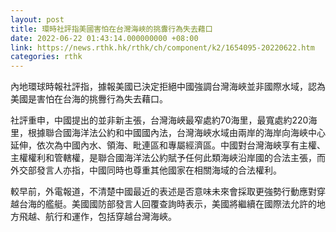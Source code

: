 ```yaml
---
layout: post
title: 環時社評指美國害怕在台灣海峽的挑釁行為失去藉口
date: 2022-06-22 01:43:14.000000000 +08:00
link: https://news.rthk.hk/rthk/ch/component/k2/1654095-20220622.htm
categories: rthk
---
```


內地環球時報社評指，據報美國已決定拒絕中國強調台灣海峽並非國際水域，認為美國是害怕在台海的挑釁行為失去藉口。

社評重申，中國提出的並非新主張，台灣海峽最窄處約70海里，最寬處約220海里，根據聯合國海洋法公約和中國國內法，台灣海峽水域由兩岸的海岸向海峽中心延伸，依次為中國內水、領海、毗連區和專屬經濟區。中國對台灣海峽享有主權、主權權利和管轄權，是聯合國海洋法公約賦予任何此類海峽沿岸國的合法主張，而外交部發言人亦指，中國同時也尊重其他國家在相關海域的合法權利。

較早前，外電報道，不清楚中國最近的表述是否意味未來會採取更強勢行動應對穿越台海的艦艇。美國國防部發言人回覆查詢時表示，美國將繼續在國際法允許的地方飛越、航行和運作，包括穿越台灣海峽。
